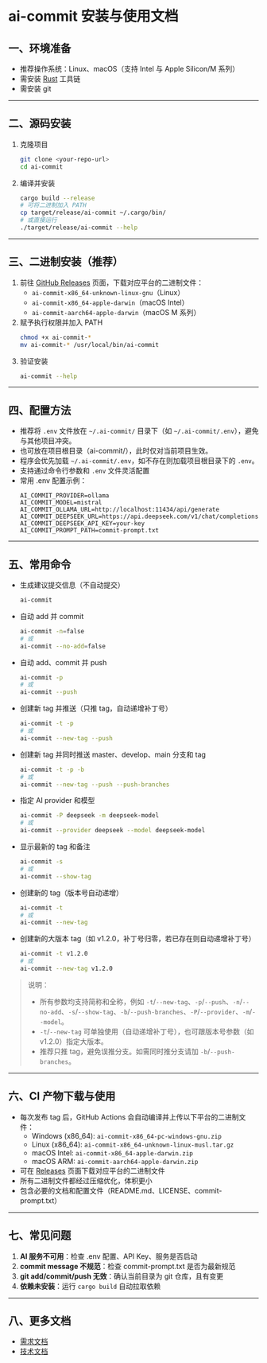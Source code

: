 # ai-commit 安装与使用文档

## 一、环境准备

- 推荐操作系统：Linux、macOS（支持 Intel 与 Apple Silicon/M 系列）
- 需安装 [Rust](https://rustup.rs/) 工具链
- 需安装 git

---

## 二、源码安装

1. 克隆项目
  
   ```bash
   git clone <your-repo-url>
   cd ai-commit
   ```

2. 编译并安装

   ```bash
   cargo build --release
   # 可将二进制加入 PATH
   cp target/release/ai-commit ~/.cargo/bin/
   # 或直接运行
   ./target/release/ai-commit --help
   ```

---

## 三、二进制安装（推荐）

1. 前往 [GitHub Releases](https://github.com/costa92/ai-commit/releases) 页面，下载对应平台的二进制文件：
   - `ai-commit-x86_64-unknown-linux-gnu`（Linux）
   - `ai-commit-x86_64-apple-darwin`（macOS Intel）
   - `ai-commit-aarch64-apple-darwin`（macOS M 系列）
2. 赋予执行权限并加入 PATH
   ```bash
   chmod +x ai-commit-*
   mv ai-commit-* /usr/local/bin/ai-commit
   ```
3. 验证安装
   ```bash
   ai-commit --help
   ```

---

## 四、配置方法

- 推荐将 `.env` 文件放在 `~/.ai-commit/` 目录下（如 `~/.ai-commit/.env`），避免与其他项目冲突。
- 也可放在项目根目录（ai-commit/），此时仅对当前项目生效。
- 程序会优先加载 `~/.ai-commit/.env`，如不存在则加载项目根目录下的 `.env`。
- 支持通过命令行参数和 `.env` 文件灵活配置
- 常用 .env 配置示例：
  ```env
  AI_COMMIT_PROVIDER=ollama
  AI_COMMIT_MODEL=mistral
  AI_COMMIT_OLLAMA_URL=http://localhost:11434/api/generate
  AI_COMMIT_DEEPSEEK_URL=https://api.deepseek.com/v1/chat/completions
  AI_COMMIT_DEEPSEEK_API_KEY=your-key
  AI_COMMIT_PROMPT_PATH=commit-prompt.txt
  ```

---

## 五、常用命令

- 生成建议提交信息（不自动提交）
  ```bash
  ai-commit
  ```
- 自动 add 并 commit
  ```bash
  ai-commit -n=false
  # 或
  ai-commit --no-add=false
  ```
- 自动 add、commit 并 push
  ```bash
  ai-commit -p
  # 或
  ai-commit --push
  ```
- 创建新 tag 并推送（只推 tag，自动递增补丁号）
  ```bash
  ai-commit -t -p
  # 或
  ai-commit --new-tag --push
  ```
- 创建新 tag 并同时推送 master、develop、main 分支和 tag
  ```bash
  ai-commit -t -p -b
  # 或
  ai-commit --new-tag --push --push-branches
  ```
- 指定 AI provider 和模型
  ```bash
  ai-commit -P deepseek -m deepseek-model
  # 或
  ai-commit --provider deepseek --model deepseek-model
  ```
- 显示最新的 tag 和备注
  ```bash
  ai-commit -s
  # 或
  ai-commit --show-tag
  ```
- 创建新的 tag（版本号自动递增）
  ```bash
  ai-commit -t
  # 或
  ai-commit --new-tag
  ```
- 创建新的大版本 tag（如 v1.2.0，补丁号归零，若已存在则自动递增补丁号）
  ```bash
  ai-commit -t v1.2.0
  # 或
  ai-commit --new-tag v1.2.0
  ```

> 说明：
> - 所有参数均支持简称和全称，例如 `-t`/`--new-tag`、`-p`/`--push`、`-n`/`--no-add`、`-s`/`--show-tag`、`-b`/`--push-branches`、`-P`/`--provider`、`-m`/`--model`。
> - `-t`/`--new-tag` 可单独使用（自动递增补丁号），也可跟版本号参数（如 v1.2.0）指定大版本。
> - 推荐只推 tag，避免误推分支。如需同时推分支请加 `-b`/`--push-branches`。

---

## 六、CI 产物下载与使用

- 每次发布 tag 后，GitHub Actions 会自动编译并上传以下平台的二进制文件：
  - Windows (x86_64): `ai-commit-x86_64-pc-windows-gnu.zip`
  - Linux (x86_64): `ai-commit-x86_64-unknown-linux-musl.tar.gz`
  - macOS Intel: `ai-commit-x86_64-apple-darwin.zip`
  - macOS ARM: `ai-commit-aarch64-apple-darwin.zip`
- 可在 [Releases](https://github.com/<your-org-or-user>/ai-commit/releases) 页面下载对应平台的二进制文件
- 所有二进制文件都经过压缩优化，体积更小
- 包含必要的文档和配置文件（README.md、LICENSE、commit-prompt.txt）

---

## 七、常见问题

1. **AI 服务不可用**：检查 .env 配置、API Key、服务是否启动
2. **commit message 不规范**：检查 commit-prompt.txt 是否为最新规范
3. **git add/commit/push 无效**：确认当前目录为 git 仓库，且有变更
4. **依赖未安装**：运行 `cargo build` 自动拉取依赖

---

## 八、更多文档
- [需求文档](./需求文档.md)
- [技术文档](./技术文档.md) 
